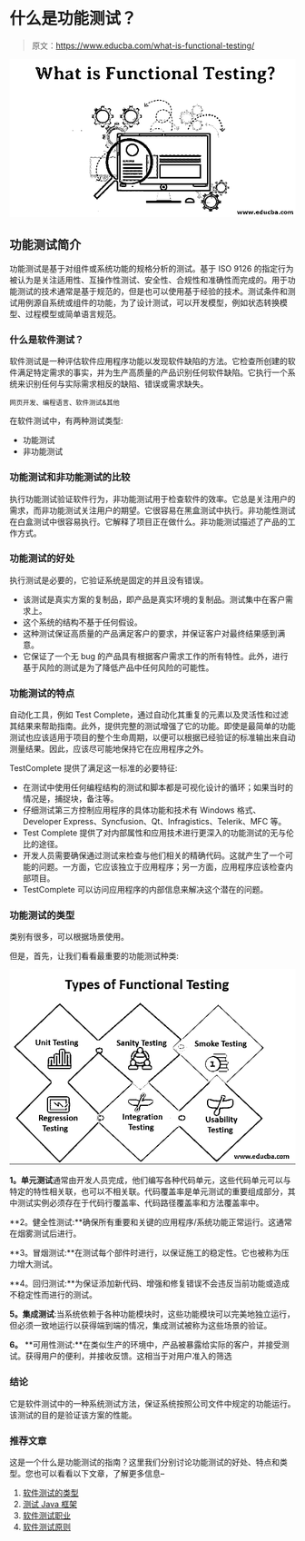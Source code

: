 # 什么是功能测试？

> 原文：<https://www.educba.com/what-is-functional-testing/>

![What is Functional Testing](img/622dffe0b71f910082248a975a7c07f9.png)



## 功能测试简介

功能测试是基于对组件或系统功能的规格分析的测试。基于 ISO 9126 的指定行为被认为是关注适用性、互操作性测试、安全性、合规性和准确性而完成的。用于功能测试的技术通常是基于规范的，但是也可以使用基于经验的技术。测试条件和测试用例源自系统或组件的功能，为了设计测试，可以开发模型，例如状态转换模型、过程模型或简单语言规范。

### 什么是软件测试？

软件测试是一种评估软件应用程序功能以发现软件缺陷的方法。它检查所创建的软件满足特定需求的事实，并为生产高质量的产品识别任何软件缺陷。它执行一个系统来识别任何与实际需求相反的缺陷、错误或需求缺失。

<small>网页开发、编程语言、软件测试&其他</small>

在软件测试中，有两种测试类型:

*   功能测试
*   非功能测试

### 功能测试和非功能测试的比较

执行功能测试验证软件行为，非功能测试用于检查软件的效率。它总是关注用户的需求，而非功能测试关注用户的期望。它很容易在黑盒测试中执行。非功能性测试在白盒测试中很容易执行。它解释了项目正在做什么。非功能测试描述了产品的工作方式。

### 功能测试的好处

执行测试是必要的，它验证系统是固定的并且没有错误。

*   该测试是真实方案的复制品，即产品是真实环境的复制品。测试集中在客户需求上。
*   这个系统的结构不基于任何假设。
*   这种测试保证高质量的产品满足客户的要求，并保证客户对最终结果感到满意。
*   它保证了一个无 bug 的产品具有根据客户需求工作的所有特性。此外，进行基于风险的测试是为了降低产品中任何风险的可能性。

### 功能测试的特点

自动化工具，例如 Test Complete，通过自动化其重复的元素以及灵活性和过滤其结果来帮助指南。此外，提供完整的测试增强了它的功能。即使是最简单的功能测试也应该适用于项目的整个生命周期，以便可以根据已经验证的标准输出来自动测量结果。因此，应该尽可能地保持它在应用程序之外。

TestComplete 提供了满足这一标准的必要特征:

*   在测试中使用任何编程结构的测试和脚本都是可视化设计的循环；如果当时的情况是，捕捉块，备注等。
*   仔细测试第三方控制应用程序的具体功能和技术有 Windows 格式、Developer Express、Syncfusion、Qt、Infragistics、Telerik、MFC 等。
*   Test Complete 提供了对内部属性和应用技术进行更深入的功能测试的无与伦比的途径。
*   开发人员需要确保通过测试来检查与他们相关的精确代码。这就产生了一个可能的问题。一方面，它应该独立于应用程序；另一方面，应用程序应该检查内部项目。
*   TestComplete 可以访问应用程序的内部信息来解决这个潜在的问题。

### 功能测试的类型

类别有很多，可以根据场景使用。

但是，首先，让我们看看最重要的功能测试种类:

![Types of Functional Testing](img/37ebbf168939ff0fc1acb68e3932a839.png)



**1。单元测试**通常由开发人员完成，他们编写各种代码单元，这些代码单元可以与特定的特性相关联，也可以不相关联。代码覆盖率是单元测试的重要组成部分，其中测试实例必须存在于代码行覆盖率、代码路径覆盖率和方法覆盖率中。

**2。健全性测试:**确保所有重要和关键的应用程序/系统功能正常运行。这通常在烟雾测试后进行。

**3。冒烟测试:**在测试每个部件时进行，以保证施工的稳定性。它也被称为压力增大测试。

**4。回归测试:**为保证添加新代码、增强和修复错误不会违反当前功能或造成不稳定性而进行的测试。

**5。集成测试**:当系统依赖于各种功能模块时，这些功能模块可以完美地独立运行，但必须一致地运行以获得端到端的情况，集成测试被称为这些场景的验证。

**6。** **可用性测试:**在类似生产的环境中，产品被暴露给实际的客户，并接受测试。获得用户的便利，并接收反馈。这相当于对用户准入的筛选

### 结论

它是软件测试中的一种系统测试方法，保证系统按照公司文件中规定的功能运行。该测试的目的是验证该方案的性能。

### 推荐文章

这是一个什么是功能测试的指南？这里我们分别讨论功能测试的好处、特点和类型。您也可以看看以下文章，了解更多信息–

1.  [软件测试的类型](https://www.educba.com/types-of-software-testing/)
2.  [测试 Java 框架](https://www.educba.com/testing-frameworks-for-java/)
3.  [软件测试职业](https://www.educba.com/careers-in-software-testing/)
4.  [软件测试原则](https://www.educba.com/software-testing-principles/)





